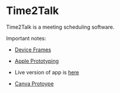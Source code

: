 # Time2Talk

Time2Talk is a meeting scheduling software.

Important notes:

- [Device 
Frames](https://www.ithinkdiff.com/create-screenshots-apple-product-frames-iframes-shortcut/)

- [Apple 
Prototyping](https://www.youtube.com/watch?v=DGn7BcFGigc)

- Live version of app is 
[here](https://theblazinginfinity.github.io/Time2talk/)

- [Canva 
Protoype](https://www.canva.com/design/DAGREKH803I/gXUIJrzt_bLMEEX6fC5kAw/edit)
